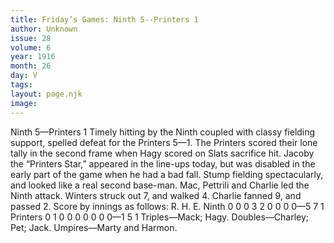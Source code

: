 ```yaml
---
title: Friday’s Games: Ninth 5--Printers 1
author: Unknown
issue: 28
volume: 6
year: 1916
month: 26
day: V
tags:
layout: page.njk
image:
---
```

Ninth 5—Printers 1       Timely hitting by the Ninth coupled with classy fielding support, spelled defeat for the Printers 5—1.       The Printers scored their lone tally in the second frame when Hagy scored on Slats sacrifice hit.       Jacoby the “Printers Star,” appeared in the line-ups today, but was disabled in the early part of the game when he had a bad fall.       Stump fielding spectacularly, and looked like a real second base-man.       Mac, Pettrili and Charlie led the Ninth attack.       Winters struck out 7, and walked 4. Charlie fanned 9, and passed 2.       Score by innings as follows:       R. H. E. Ninth 0 0 0 3 2 0 0 0 0—5 7 1 Printers 0 1 0 0 0 0 0 0 0—1 5 1      Triples—Mack; Hagy.       Doubles—Charley; Pet; Jack.       Umpires—Marty and Harmon.    
